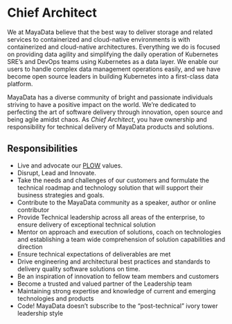# Chief Architect

We at MayaData believe that the best way to deliver storage and related services to containerized and cloud-native environments is with containerized and cloud-native architectures. Everything we do is focused on providing data agility and simplifying the daily operation of Kubernetes SRE’s and DevOps teams using Kubernetes as a data layer. We enable our users to handle complex data management operations easily, and we have become open source leaders in building Kubernetes into a first-class data platform.

MayaData has a diverse community of bright and passionate individuals striving to have a positive impact on the world. We’re dedicated to perfecting the art of software delivery through innovation, open source and being agile amidst chaos. As _Chief Architect_, you have ownership and responsibility for technical delivery of MayaData products and solutions.

## Responsibilities

- Live and advocate our [PLOW](/plow/plow.md) values.
- Disrupt, Lead and Innovate.
- Take the needs and challenges of our customers and formulate the technical roadmap and technology solution that will support their business strategies and goals.
- Contribute to the MayaData community as a speaker, author or online contributor
- Provide Technical leadership across all areas of the enterprise, to ensure delivery of exceptional technical solution
- Mentor on approach and execution of solutions, coach on technologies and establishing a team wide comprehension of solution capabilities and direction
- Ensure technical expectations of deliverables are met
- Drive engineering and architectural best practices and standards to delivery quality software solutions on time.
- Be an inspiration of innovation to fellow team members and customers
- Become a trusted and valued partner of the Leadership team
- Maintaining strong expertise and knowledge of current and emerging technologies and products
- Code! MayaData doesn’t subscribe to the “post-technical” ivory tower leadership style
